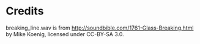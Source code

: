 # Credits

breaking_line.wav is from http://soundbible.com/1761-Glass-Breaking.html by Mike Koenig, licensed under CC-BY-SA 3.0.


